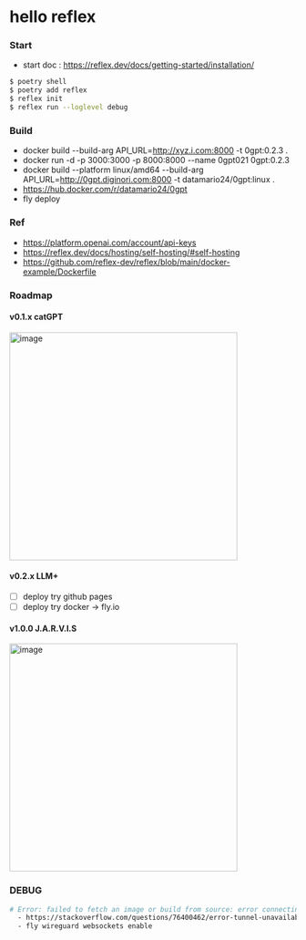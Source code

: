 # hello reflex

### Start
- start doc : https://reflex.dev/docs/getting-started/installation/
```bash
$ poetry shell
$ poetry add reflex
$ reflex init
$ reflex run --loglevel debug
```

### Build
- docker build --build-arg API_URL=http://xyz.i.com:8000 -t 0gpt:0.2.3 .
- docker run -d -p 3000:3000 -p 8000:8000 --name 0gpt021 0gpt:0.2.3
- docker build --platform linux/amd64 --build-arg API_URL=http://0gpt.diginori.com:8000 -t datamario24/0gpt:linux .
- https://hub.docker.com/r/datamario24/0gpt
- fly deploy

### Ref
- https://platform.openai.com/account/api-keys
- https://reflex.dev/docs/hosting/self-hosting/#self-hosting
- https://github.com/reflex-dev/reflex/blob/main/docker-example/Dockerfile

### Roadmap
#### v0.1.x catGPT
<img width="400" alt="image" src="https://github.com/becky2sawyer/hello-reflex/assets/10396850/ad01ae1d-fc4c-4441-97ff-a57bbc140006">

#### v0.2.x LLM+
- [ ] deploy try github pages
- [ ] deploy try docker -> fly.io

#### v1.0.0 J.A.R.V.I.S
<img width="400" alt="image" src="https://www.diamandis.com/hubfs/iron_man_img.jpg">


### DEBUG
```bash
# Error: failed to fetch an image or build from source: error connecting to docker: failed building options: failed probing "personal": context deadline exceeded
  - https://stackoverflow.com/questions/76400462/error-tunnel-unavailable-failed-probing-personal-context-deadline-exceeded
  - fly wireguard websockets enable

```
